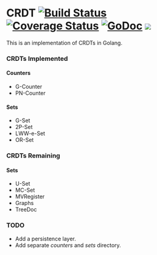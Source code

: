 # CRDT [![Build Status](https://travis-ci.org/neurodrone/crdt.svg?branch=master)](https://travis-ci.org/neurodrone/crdt) [![Coverage Status](https://coveralls.io/repos/neurodrone/crdt/badge.svg?branch=master&service=github)](https://coveralls.io/github/neurodrone/crdt?branch=master) [![GoDoc](https://godoc.org/github.com/neurodrone/crdt?status.svg)](https://godoc.org/github.com/neurodrone/crdt) [![](https://img.shields.io/badge/license-MIT-blue.svg)](https://github.com/neurodrone/crdt/blob/master/LICENSE)

This is an implementation of CRDTs in Golang.

### CRDTs Implemented

#### Counters

 * G-Counter
 * PN-Counter

#### Sets

 * G-Set
 * 2P-Set
 * LWW-e-Set
 * OR-Set

### CRDTs Remaining

#### Sets

 * U-Set
 * MC-Set
 * MVRegister
 * Graphs
 * TreeDoc

### TODO

 * Add a persistence layer.
 * Add separate *counters* and *sets* directory.
